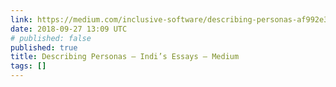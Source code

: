 ```yaml
---
link: https://medium.com/inclusive-software/describing-personas-af992e3fc527
date: 2018-09-27 13:09 UTC
# published: false
published: true
title: Describing Personas – Indi’s Essays – Medium
tags: []
---
```



